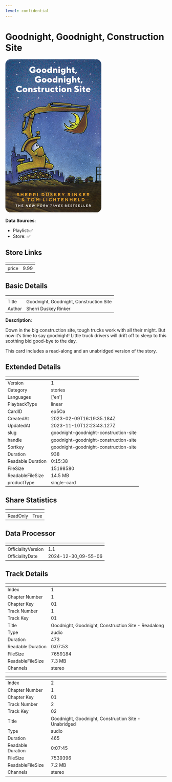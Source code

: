 ```yaml
---
level: confidential
---
```

# Goodnight, Goodnight, Construction Site

![card_[ep5Oa].png](../../img/cards/card_[ep5Oa].png)

**Data Sources**: 

- Playlist:✅
- Store: ✅


## Store Links

| <!-- --> | <!-- --> |
| - | - |
| price | 9.99 |


## Basic Details

| <!-- --> | <!-- --> |
| - | - |
| Title | Goodnight, Goodnight, Construction Site |
| Author | Sherri Duskey Rinker |

**Description**:

Down in the big construction site, tough trucks work with all their might. But now it’s time to say goodnight!  Little truck drivers will drift off to sleep to this soothing bid good-bye to the day.

This card includes a read-along and an unabridged version of the story.


## Extended Details

| <!-- --> | <!-- --> |
| - | - |
| Version | 1 |
| Category | stories |
| Languages | ['en'] |
| PlaybackType | linear |
| CardID | ep5Oa |
| CreatedAt | 2023-02-09T16:19:35.184Z |
| UpdatedAt | 2023-11-10T12:23:43.127Z |
| slug | goodnight-goodnight-construction-site |
| handle | goodnight-goodnight-construction-site |
| Sortkey | goodnight-goodnight-construction-site |
| Duration | 938 |
| Readable Duration | 0:15:38 |
| FileSize | 15198580 |
| ReadableFileSize | 14.5 MB |
| productType | single-card |


## Share Statistics

| <!-- --> | <!-- --> |
| - | - |
| ReadOnly | True |


## Data Processor

| <!-- --> | <!-- --> |
| - | - |
| OfficialityVersion | 1.1
| OfficialityDate | 2024-12-30_09-55-06


## Track Details

| <!-- --> | <!-- --> |
| - | - |
| Index | 1 |
| Chapter Number | 1 |
| Chapter Key | 01 |
| Track Number | 1 |
| Track Key | 01 |
| Title | Goodnight, Goodnight, Construction Site - Readalong |
| Type | audio |
| Duration | 473 |
| Readable Duration | 0:07:53 |
| FileSize | 7659184 |
| ReadableFileSize | 7.3 MB |
| Channels | stereo |

| <!-- --> | <!-- --> |
| - | - |
| Index | 2 |
| Chapter Number | 1 |
| Chapter Key | 01 |
| Track Number | 2 |
| Track Key | 02 |
| Title | Goodnight, Goodnight, Construction Site - Unabridged |
| Type | audio |
| Duration | 465 |
| Readable Duration | 0:07:45 |
| FileSize | 7539396 |
| ReadableFileSize | 7.2 MB |
| Channels | stereo |

